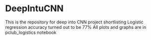 # DeepIntuCNN
This is the repository for deep into CNN project shortlisting Logistic regression accuracy turned out to be 77% All plots and graphs are in pclub_logistics notebook
